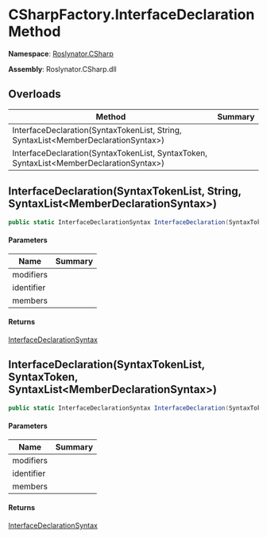 # CSharpFactory\.InterfaceDeclaration Method

**Namespace**: [Roslynator.CSharp](../../README.md)

**Assembly**: Roslynator\.CSharp\.dll

## Overloads

| Method | Summary |
| ------ | ------- |
| InterfaceDeclaration\(SyntaxTokenList, String, SyntaxList\<MemberDeclarationSyntax>\) | |
| InterfaceDeclaration\(SyntaxTokenList, SyntaxToken, SyntaxList\<MemberDeclarationSyntax>\) | |

## InterfaceDeclaration\(SyntaxTokenList, String, SyntaxList\<MemberDeclarationSyntax>\)<a name="Roslynator_CSharp_CSharpFactory_InterfaceDeclaration_Microsoft_CodeAnalysis_SyntaxTokenList_System_String_Microsoft_CodeAnalysis_SyntaxList_Microsoft_CodeAnalysis_CSharp_Syntax_MemberDeclarationSyntax__"></a>

```csharp
public static InterfaceDeclarationSyntax InterfaceDeclaration(SyntaxTokenList modifiers, string identifier, SyntaxList<MemberDeclarationSyntax> members = default(SyntaxList<MemberDeclarationSyntax>))
```

#### Parameters

| Name | Summary |
| ---- | ------- |
| modifiers | |
| identifier | |
| members | |

#### Returns

[InterfaceDeclarationSyntax](https://docs.microsoft.com/en-us/dotnet/api/microsoft.codeanalysis.csharp.syntax.interfacedeclarationsyntax)

## InterfaceDeclaration\(SyntaxTokenList, SyntaxToken, SyntaxList\<MemberDeclarationSyntax>\)<a name="Roslynator_CSharp_CSharpFactory_InterfaceDeclaration_Microsoft_CodeAnalysis_SyntaxTokenList_System_String_Microsoft_CodeAnalysis_SyntaxList_Microsoft_CodeAnalysis_CSharp_Syntax_MemberDeclarationSyntax__"></a>

```csharp
public static InterfaceDeclarationSyntax InterfaceDeclaration(SyntaxTokenList modifiers, SyntaxToken identifier, SyntaxList<MemberDeclarationSyntax> members = default(SyntaxList<MemberDeclarationSyntax>))
```

#### Parameters

| Name | Summary |
| ---- | ------- |
| modifiers | |
| identifier | |
| members | |

#### Returns

[InterfaceDeclarationSyntax](https://docs.microsoft.com/en-us/dotnet/api/microsoft.codeanalysis.csharp.syntax.interfacedeclarationsyntax)

